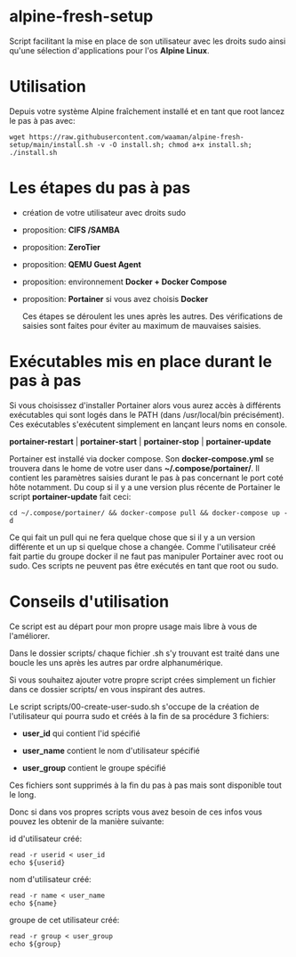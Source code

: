 # alpine-fresh-setup

  

Script facilitant la mise en place de son utilisateur avec les droits sudo ainsi qu'une sélection d'applications pour l'os **Alpine Linux**.

  

# Utilisation

  

Depuis votre système Alpine fraîchement installé et en tant que root lancez le pas à pas avec:

    wget https://raw.githubusercontent.com/waaman/alpine-fresh-setup/main/install.sh -v -O install.sh; chmod a+x install.sh; ./install.sh

  
  

# Les étapes du pas à pas

- création de votre utilisateur avec droits sudo

- proposition: **CIFS /SAMBA**

- proposition: **ZeroTier**

- proposition: **QEMU Guest Agent**

- proposition: environnement **Docker + Docker Compose**

- proposition: **Portainer** si vous avez choisis **Docker**

  Ces étapes se déroulent les unes après les autres. Des vérifications de saisies sont faites pour éviter au maximum de mauvaises saisies.
  

# Exécutables mis en place durant le pas à pas

Si vous choisissez d'installer Portainer alors vous aurez accès à différents exécutables qui sont logés dans le PATH (dans /usr/local/bin précisément). Ces exécutables s'exécutent simplement en lançant leurs noms en console.

**portainer-restart**  | **portainer-start** | **portainer-stop** | **portainer-update**

Portainer est installé via docker compose. 
Son **docker-compose.yml** se trouvera dans le home de votre user dans **~/.compose/portainer/**.
Il contient les paramètres saisies durant le pas à pas concernant le port coté hôte notamment.
Du coup si il y a une version plus récente de Portainer le script **portainer-update** fait ceci:

    cd ~/.compose/portainer/ && docker-compose pull && docker-compose up -d

Ce qui fait un pull qui ne fera quelque chose que si il y a un version différente et un up si quelque chose a changée. 
Comme l'utilisateur créé fait partie du groupe docker il ne faut pas manipuler Portainer avec root ou sudo.
Ces scripts ne peuvent pas être exécutés en tant que root ou sudo.



# Conseils d'utilisation

Ce script est au départ pour mon propre usage mais libre à vous de l'améliorer.

Dans le dossier scripts/ chaque fichier .sh s'y trouvant est traité dans une boucle les uns après les autres par ordre alphanumérique.

Si vous souhaitez ajouter votre propre script crées simplement un fichier dans ce dossier scripts/ en vous inspirant des autres.

  

Le script scripts/00-create-user-sudo.sh s'occupe de la création de l'utilisateur qui pourra sudo et créés à la fin de sa procédure 3 fichiers:

- **user_id** qui contient l'id spécifié

- **user_name** contient le nom d'utilisateur spécifié

- **user_group** contient le groupe spécifié

  

Ces fichiers sont supprimés à la fin du pas à pas mais sont disponible tout le long.

Donc si dans vos propres scripts vous avez besoin de ces infos vous pouvez les obtenir de la manière suivante:

  

id d'utilisateur créé:

    read -r userid < user_id    
    echo ${userid}

  

nom d'utilisateur créé:

    read -r name < user_name
    echo ${name}

  

groupe de cet utilisateur créé:

    read -r group < user_group
    echo ${group}
